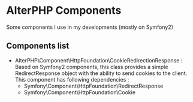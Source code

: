 AlterPHP Components
====================

Some components I use in my developments (mostly on Symfony2)

Components list
--------------------

*   AlterPHP\Component\HttpFoundation\CookieRedirectionResponse :
Based on Symfony2 components, this class provides a simple RedirectResponse object
with the ability to send cookies to the client.
    This component has following dependencies :
    *   Symfony\Component\HttpFoundation\RedirectResponse
    *   Symfony\Component\HttpFoundation\Cookie
